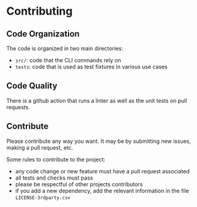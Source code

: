 # Contributing

## Code Organization

The code is organized in two main directories:

 - `src/`: code that the CLI commands rely on
 - `tests`: code that is used as test fixtures in various use cases

## Code Quality

There is a github action that runs a linter as well as the unit tests on pull requests.

## Contribute

Please contribute any way you want. It may be by submitting new issues,
making a pull request, etc.

Some rules to contribute to the project:

 - any code change or new feature must have a pull request associated
 - all tests and checks must pass
 - please be respectful of other projects contributors
 - if you add a new dependency, add the relevant information in the file `LICENSE-3rdparty.csv`